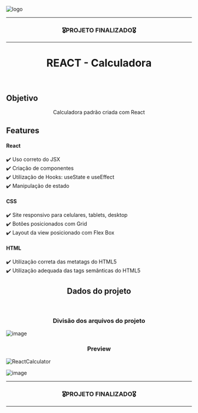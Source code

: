 ![logo](https://user-images.githubusercontent.com/68918326/193332767-8248edfa-cf76-4032-8eed-05bf3037838c.PNG)

<hr>
<h3 align="center">🎖️PROJETO FINALIZADO🎖️</h3>
<hr>


<h1 align="center">REACT - Calculadora</h1>
<br>


## Objetivo
<p align="center">
  Calculadora padrão criada com React
</p>


## Features
  #### React
  ✔️ Uso correto do JSX <br>
  ✔️ Criação de componentes <br>
  ✔️ Utilização de Hooks: useState e useEffect <br>
  ✔️ Manipulação de estado <br>

  #### CSS
  ✔️ Site responsivo para celulares, tablets, desktop <br>
  ✔️ Botões posicionados com Grid <br>
  ✔️ Layout da view posicionado com Flex Box <br>

  #### HTML
  ✔️ Utilização correta das metatags do HTML5 <br>
  ✔️ Utilização adequada das tags semânticas do HTML5 <br>



<h2 align="center">Dados do projeto</h2><br>

<h3 align="center">Divisão dos arquivos do projeto</h3>

![image](https://user-images.githubusercontent.com/68918326/201541776-53c757ac-4254-4f21-bfdf-39f40f64947c.png)
<br>

<h3 align="center">Preview</h3>

![ReactCalculator](https://user-images.githubusercontent.com/68918326/201542071-abe5f02e-3aa0-49c6-a06d-3cddef9b35a1.gif)
<br>

![image](https://user-images.githubusercontent.com/68918326/201542122-86dda4ee-a701-4639-b244-d5dcb0a24455.png)
<br>

<hr>
<h3 align="center">🎖️PROJETO FINALIZADO🎖️</h3>
<hr>
